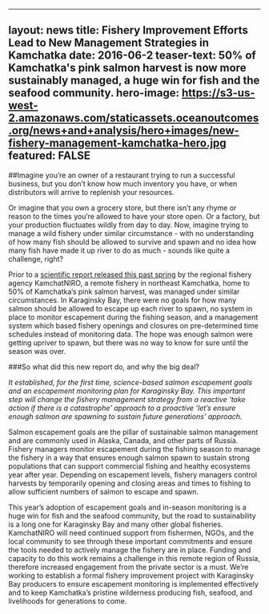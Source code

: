 ---
layout: news
title: Fishery Improvement Efforts Lead to New Management Strategies in Kamchatka
date: 2016-06-2
teaser-text: 50% of Kamchatka's pink salmon harvest is now more sustainably managed, a huge win for fish and the seafood community.
hero-image: https://s3-us-west-2.amazonaws.com/staticassets.oceanoutcomes.org/news+and+analysis/hero+images/new-fishery-management-kamchatka-hero.jpg
featured: FALSE
---------------
##Imagine you’re an owner of a restaurant trying to run a successful business, but you don’t know how much inventory you have, or when distributors will arrive to replenish your resources. 

Or imagine that you own a grocery store, but there isn’t any rhyme or reason to the times you’re allowed to have your store open. Or a factory, but your production fluctuates wildly from day to day. Now, imagine trying to manage a wild fishery under similar circumstance - with no understanding of how many fish should be allowed to survive and spawn and no idea how many fish have made it up river to do as much - sounds like quite a challenge, right?

Prior to a <a href="https://s3-us-west-2.amazonaws.com/staticassets.oceanoutcomes.org/supporting+documents/Karaginsky-Bay-Report-(IN+RUSSIAN)-2016.pdf" target="_blank">scientific report released this past spring</a> by the regional fishery agency KamchatNIRO, a remote fishery in northeast Kamchatka, home to 50% of Kamchatka’s pink salmon harvest, was managed under similar circumstances. In Karaginsky Bay, there were no goals for how many salmon should be allowed to escape up each river to spawn, no system in place to monitor escapement during the fishing season, and a management system which based fishery openings and closures on pre-determined time schedules instead of monitoring data. The hope was enough salmon were getting upriver to spawn, but there was no way to know for sure until the season was over.

###So what did this new report do, and why the big deal? 

*It established, for the first time, science-based salmon escapement goals and an escapement monitoring plan for Karaginsky Bay. This important step will change the fishery management strategy from a reactive ‘take action if there is a catastrophe’ approach to a proactive ‘let’s ensure enough salmon are spawning to sustain future generations’ approach.*

Salmon escapement goals are the pillar of sustainable salmon management and are commonly used in Alaska, Canada, and other parts of Russia. Fishery managers monitor escapement during the fishing season to manage the fishery in a way that ensures enough salmon spawn to sustain strong populations that can support commercial fishing and healthy ecosystems year after year. Depending on escapement levels, fishery managers control harvests by temporarily opening and closing areas and times to fishing to allow sufficient numbers of salmon to escape and spawn.

This year’s adoption of escapement goals and in-season monitoring is a huge win for fish and the seafood community, but the road to sustainability is a long one for Karaginsky Bay and many other global fisheries. KamchatNIRO will need continued support from fishermen, NGOs, and the local community to see through these important commitments and ensure the tools needed to actively manage the fishery are in place. Funding and capacity to do this work remains a challenge in this remote region of Russia, therefore increased engagement from the private sector is a must. We’re working to establish a formal fishery improvement project with Karaginsky Bay producers to ensure escapement monitoring is implemented effectively and to  keep Kamchatka’s pristine wilderness producing fish, seafood, and livelihoods for generations to come.
